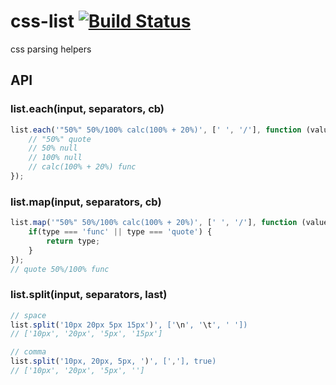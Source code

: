# css-list [![Build Status](https://travis-ci.org/TrySound/css-list.svg)](https://travis-ci.org/TrySound/css-list)
css parsing helpers

## API

### list.each(input, separators, cb)

```js
list.each('"50%" 50%/100% calc(100% + 20%)', [' ', '/'], function (value, type) {
	// "50%" quote
	// 50% null
	// 100% null
	// calc(100% + 20%) func
});
```

### list.map(input, separators, cb)

```js
list.map('"50%" 50%/100% calc(100% + 20%)', [' ', '/'], function (value, type, prevValue, prevType) {
	if(type === 'func' || type === 'quote') {
		return type;
	}
});
// quote 50%/100% func
```

### list.split(input, separators, last)

```js
// space
list.split('10px 20px 5px 15px')', ['\n', '\t', ' '])
// ['10px', '20px', '5px', '15px']
```

```js
// comma
list.split('10px, 20px, 5px, ')', [','], true)
// ['10px', '20px', '5px', '']
```
